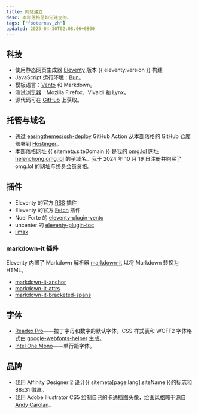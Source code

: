 ```yaml
---
title: 网站建立
desc: 本部落格是如何建立的。
tags: ["footernav_zh"]
updated: 2025-04-30T02:08:06+0800
---
```


## 科技
* 使用静态网页生成器 [Eleventy](https://www.11ty.dev/) 版本 {{ eleventy.version }} 构建
* JavaScript 运行环境：[Bun](https://bun.sh)。
* 模板语言：[Vento](https://vento.js.org/) 和 Markdown。
* 测试浏览器：Mozilla Firefox、Vivaldi 和 Lynx。
* 源代码可在 [GitHub](https://github.com/helenclx/helenchong-blog) 上获取。

## 托管与域名
* 通过 [easingthemes/ssh-deploy](https://github.com/easingthemes/ssh-deploy) GitHub Action 从本部落格的 GitHub 仓库部署到 [Hostinger](https://www.hostinger.my/)。
* 本部落格网址 {{ sitemeta.siteDomain }} 是我的 [omg.lol](https://home.omg.lol/) 网址 [helenchong.omg.lol](https://helenchong.omg.lol/) 的子域名。我于 2024 年 10 月 19 日注册并购买了 omg.lol 的网址与终身会员资格。

## 插件
* Eleventy 的官方 [RSS](https://www.11ty.dev/docs/plugins/rss/) 插件
* Eleventy 的官方 [Fetch](https://www.11ty.dev/docs/plugins/fetch/) 插件
* Noel Forte 的 [eleventy-plugin-vento](https://github.com/noelforte/eleventy-plugin-vento)
* uncenter 的 [eleventy-plugin-toc](https://www.npmjs.com/package/@uncenter/eleventy-plugin-toc)
* [limax](https://www.npmjs.com/package/limax)

### markdown-it 插件
Eleventy 内置了 Markdown 解析器 [markdown-it](https://www.npmjs.com/package/markdown-it) 以将 Markdown 转换为 HTML。
* [markdown-it-anchor](https://www.npmjs.com/package/markdown-it-anchor)
* [markdown-it-attrs](https://www.npmjs.com/package/markdown-it-attrs)
* [markdown-it-bracketed-spans](https://www.npmjs.com/package/markdown-it-bracketed-spans)

## 字体
* [Readex Pro](https://fonts.google.com/specimen/Readex+Pro)——拉丁字母和数字的默认字体。CSS 样式表和 WOFF2 字体格式由 [google-webfonts-helper](https://gwfh.mranftl.com/fonts) 生成。
* [Intel One Mono](https://www.intel.com/content/www/us/en/company-overview/one-monospace-font.html)——单行距字体。

## 品牌

* 我用 Affinity Designer 2 设计{{ sitemeta[page.lang].siteName }}的标志和 88x31 徽章。
* 我用 Adobe Illustrator CS5 绘制自己的卡通插图头像，绘画风格晾干源自 [Andy Carolan](https://www.andycarolan.com/)。
